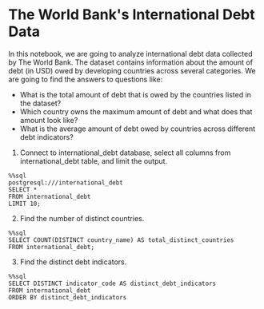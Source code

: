 # The World Bank's International Debt Data

In this notebook, we are going to analyze international debt data collected by The World Bank. The dataset
contains information about the amount of debt (in USD) owed by developing countries across several
categories. We are going to find the answers to questions like:
- What is the total amount of debt that is owed by the countries listed in the dataset?
- Which country owns the maximum amount of debt and what does that amount look like?
- What is the average amount of debt owed by countries across different debt indicators?

1. Connect to international_debt database, select all columns from international_debt table, and limit the output.
```
%%sql
postgresql:///international_debt
SELECT *
FROM international_debt
LIMIT 10;
```

2. Find the number of distinct countries.
```
%%sql
SELECT COUNT(DISTINCT country_name) AS total_distinct_countries
FROM international_debt;
```

3. Find the distinct debt indicators.
```
%%sql
SELECT DISTINCT indicator_code AS distinct_debt_indicators
FROM international_debt
ORDER BY distinct_debt_indicators
```
